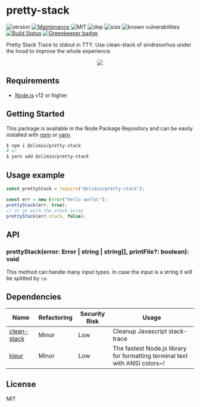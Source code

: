 # pretty-stack
![version](https://img.shields.io/badge/dynamic/json.svg?url=https://raw.githubusercontent.com/SlimIO/pretty-stack/master/package.json&query=$.version&label=Version)
[![Maintenance](https://img.shields.io/badge/Maintained%3F-yes-green.svg)](https://github.com/SlimIO/pretty-stack/commit-activity)
![MIT](https://img.shields.io/github/license/mashape/apistatus.svg)
![dep](https://img.shields.io/david/SlimIO/pretty-stack)
![size](https://img.shields.io/github/languages/code-size/SlimIO/pretty-stack)
![known vulnerabilities](https://img.shields.io/snyk/vulnerabilities/github/SlimIO/pretty-stack)
[![Build Status](https://travis-ci.com/SlimIO/pretty-stack.svg?branch=master)](https://travis-ci.com/SlimIO/pretty-stack)
[![Greenkeeper badge](https://badges.greenkeeper.io/SlimIO/pretty-stack.svg)](https://greenkeeper.io/)

Pretty Stack Trace to stdout in TTY. Use clean-stack of sindresorhus under the hood to improve the whole experience.

<p align="center">
    <img src="https://i.imgur.com/YSPu6oV.png">
</p>

## Requirements
- [Node.js](https://nodejs.org/en/) v12 or higher

## Getting Started

This package is available in the Node Package Repository and can be easily installed with [npm](https://docs.npmjs.com/getting-started/what-is-npm) or [yarn](https://yarnpkg.com).

```bash
$ npm i @slimio/pretty-stack
# or
$ yarn add @slimio/pretty-stack
```

## Usage example
```js
const prettyStack = require("@slimio/pretty-stack");

const err = new Error("hello world!");
prettyStack(err, true);
// or go with the stack array
prettyStack(err.stack, false);
```

## API

### prettyStack(error: Error | string | string[], printFile?: boolean): void
This method can handle many input types. In case the input is a string it will be splitted by `\n`.

## Dependencies

|Name|Refactoring|Security Risk|Usage|
|---|---|---|---|
|[clean-stack](https://github.com/sindresorhus/clean-stack#readme)|Minor|Low|Cleanup Javascript stack-trace|
|[kleur](https://github.com/lukeed/kleur)|Minor|Low|The fastest Node.js library for formatting terminal text with ANSI colors~!|

## License
MIT
